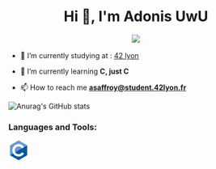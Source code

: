 <h1 align="center">Hi 👋, I'm Adonis UwU</h1>

<p align="center"><img src="https://c.tenor.com/txO6Gp4118wAAAAd/comicbooks-comicbookgifs.gif" width="700px"></p>

- 🔭 I’m currently studying at : [42 lyon](https://42lyon.fr/)

- 🌱 I’m currently learning **C, just C**

- 📫 How to reach me **asaffroy@student.42lyon.fr**

![Anurag's GitHub stats](https://github-readme-stats.vercel.app/api?username=Adonissfy&count_private=true&theme=dark&show_icons=true)

<h3 align="left">Languages and Tools:</h3>
<p align="left"> <a href="https://www.cprogramming.com/" target="_blank" rel="noreferrer"> <img src="https://raw.githubusercontent.com/devicons/devicon/master/icons/c/c-original.svg" alt="c" width="40" height="40"/> </a> </p>
